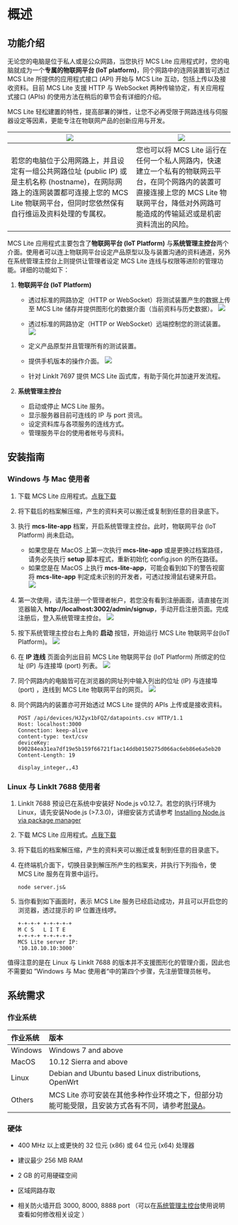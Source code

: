 # 概述

## 功能介绍

无论您的电脑是位于私人或是公众网路，当您执行 MCS Lite 应用程式时，您的电脑就成为一个**专属的物联网平台 (IoT platform)**，同个网路中的连网装置皆可透过 MCS Lite 所提供的应用程式接口 (API) 开始与 MCS Lite 互动，包括上传以及接收资料。目前 MCS Lite 支援 HTTP 与 WebSocket 两种传输协定，有关应用程式接口 (APIs) 的使用方法在稍后的章节会有详细的介绍。

MCS Lite 轻松建置的特性，提高部署的弹性，让您不必再受限于网路连线与伺服器设定等因素，更能专注在物联网产品的创新应用与开发。

|![](../../assets/public_network.png)|![](../../assets/private_network.png)|
|---|---|
|若您的电脑位于公用网路上，并且设定有一组公共网路位址 (public IP) 或是主机名称 (hostname)，在网际网路上的连网装置都可连接上您的 MCS Lite 物联网平台，但同时您依然保有自行维运及资料处理的专属权。|您也可以将 MCS Lite 运行在任何一个私人网路内，快速建立一个私有的物联网云平台，在同个网路内的装置可直接连接上您的 MCS Lite 物联网平台，降低对外网路可能造成的传输延迟或是机密资料流出的风险。|

MCS Lite 应用程式主要包含了**物联网平台 (IoT Platform)** 与**系统管理主控台**两个介面。使用者可以连上物联网平台设定产品原型以及与装置沟通的资料通道，另外在系统管理主控台上则提供让管理者设定 MCS Lite 连线与权限等进阶的管理功能。详细的功能如下：

1. **物联网平台 (IoT Platform)**

   * 透过标准的网路协定（HTTP or WebSocket）将测试装置产生的数据上传至 MCS Lite 储存并提供图形化的数据介面（当前资料与历史数据）。
![](../../assets/mcs_lite_data_upload.png)
   
   * 透过标准的网路协定（HTTP or WebSocket）远端控制您的测试装置。
![](../../assets/mcs_lite_remote_control_onoff.gif)

   * 定义产品原型并且管理所有的测试装置。

   * 提供手机版本的操作介面。
 ![](../../assets/mcs_lite_mobile_view.png)

   * 针对 LinkIt 7697 提供 MCS Lite 函式库，有助于简化并加速开发流程。

2. **系统管理主控台**

   * 启动或停止 MCS Lite 服务。
   * 显示服务器目前可连线的 IP 与 port 资讯。
   * 设定资料库与各项服务的连线方式。
   * 管理服务平台的使用者帐号与资料。

## 安装指南
### Windows 与 Mac 使用者

1. 下载 MCS Lite 应用程式。[点我下载](https://github.com/MCS-Lite/mcs-lite-app/releases)
2. 将下载后的档案解压缩，产生的资料夹可以搬迁或复制到任意的目录底下。
3. 执行 **mcs-lite-app** 档案，开启系统管理主控台。此时，物联网平台 (IoT Platform) 尚未启动。

   * 如果您是在 MacOS 上第一次执行 **mcs-lite-app** 或是更换过档案路径，请务必先执行 **setup** 脚本程式，重新初始化 config.json 的所在路径。
   * 如果您是在 MacOS 上执行 **mcs-lite-app**，可能会看到如下的警告视窗将 **mcs-lite-app** 判定成未识别的开发者，可透过按滑鼠右键来开启。  
     ![](../../assets/unknown_warning.png)

4. 第一次使用，请先注册一个管理者帐户，若您没有看到注册画面，请直接在浏览器输入 **http://localhost:3002/admin/signup**，手动开启注册页面。完成注册后，登入系统管理主控台。
	![](../../assets/mcs_lite_admin_signup.png)

5. 按下系统管理主控台右上角的 **启动** 按钮，开始运行 MCS Lite 物联网平台(IoT Platform)。
	![](../../assets/mcs_lite_start_service.png)
	 
6. 在 **IP 连线** 页面会列出目前 MCS Lite 物联网平台 (IoT Platform) 所绑定的位址 (IP) 与连接埠 (port) 列表。
	![](../../assets/mcs_lite_ip_list.png)
	
7. 同个网路内的电脑皆可在浏览器的网址列中输入列出的位址 (IP) 与连接埠 (port) ，连线到 MCS Lite 物联网平台的网页。
   ![](../../assets/mcs_lite_url.png)
   
8. 同个网路内的装置亦可开始透过 MCS Lite 提供的 APIs 上传或是接收资料。

	```
	POST /api/devices/HJZyx1bFQZ/datapoints.csv HTTP/1.1
	Host: localhost:3000
	Connection: keep-alive
	content-type: text/csv
	deviceKey: b90284ea31ea7df19e5b159f66721f1ac14ddb0150275d066ac6eb86e6a5eb20
	Content-Length: 19

	display_integer,,43
	```
		
### Linux 与 LinkIt 7688 使用者
1.  LinkIt 7688 预设已在系统中安装好 Node.js v0.12.7。若您的执行环境为 Linux，请先安装Node.js (>7.3.0)，详细安装方式请参考 
[Installing Node.js via package manager](https://nodejs.org/en/download/package-manager/)
2. 下载 MCS Lite 应用程式。[点我下载](https://github.com/MCS-Lite/mcs-lite-app/releases)
3. 将下载后的档案解压缩，产生的资料夹可以搬迁或复制到任意的目录底下。
4. 在终端机介面下，切换目录到解压所产生的档案夹，并执行下列指令，使 MCS Lite 服务在背景中运行。

	```
	node server.js&
	```
5. 当你看到如下画面时，表示 MCS Lite 服务已经启动成功，并且可以开启您的浏览器，透过提示的 IP 位置连线啰。

	```
	+-+-+-+ +-+-+-+-+
 	M C S   L I T E 
	+-+-+-+ +-+-+-+-+
 	MCS Lite server IP: 
 	'10.10.10.10:3000'
	```
值得注意的是在 Linux 与 LinkIt 7688 的版本并不支援图形化的管理介面，因此也不需要如 ”Windows 与 Mac 使用者“中的第四个步骤，先注册管理员帐号。

## 系统需求

### 作业系统

| **作业系统** | **版本** |
| :--- | :--- |
| Windows | Windows 7 and above |
| MacOS | 10.12 Sierra and above |
| Linux | Debian and Ubuntu based Linux distributions, OpenWrt |
| Others | MCS Lite 亦可安装在其他多种作业环境之下，但部分功能可能受限，且安装方式各有不同，请参考[附录A](/mcs_lite_platform.md)。 |

### 硬体

* 400 MHz 以上或更快的 32 位元 \(x86\) 或 64 位元 \(x64\) 处理器

* 建议最少 256 MB RAM

* 2 GB 的可用硬碟空间

* 区域网路存取

* 相关防火墙开启 3000, 8000, 8888 port （可以在[系统管理主控台](/mcs_lite_usage/mcs_lite_admin_usage.md)使用说明查看如何修改相关设定 ）
